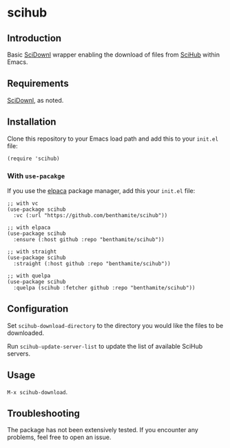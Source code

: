 # scihub

## Introduction

Basic [SciDownl](https://pypi.org/project/scidownl/) wrapper enabling the download of files from [SciHub](https://en.wikipedia.org/wiki/Sci-Hub) within Emacs.

## Requirements

[SciDownl](https://pypi.org/project/scidownl/), as noted.

## Installation

Clone this repository to your Emacs load path and add this to your `init.el` file:

```emacs-lisp
(require 'scihub)
```

### With `use-pacakge`

If you use the [elpaca](https://github.com/progfolio/elpaca) package manager, add this your `init.el` file:

```emacs-lisp
;; with vc
(use-package scihub
  :vc (:url "https://github.com/benthamite/scihub"))

;; with elpaca
(use-package scihub
  :ensure (:host github :repo "benthamite/scihub"))

;; with straight
(use-package scihub
  :straight (:host github :repo "benthamite/scihub"))

;; with quelpa
(use-package scihub
  :quelpa (scihub :fetcher github :repo "benthamite/scihub"))
```

## Configuration

Set `scihub-download-directory` to the directory you would like the files to be downloaded.

Run `scihub-update-server-list` to update the list of available SciHub servers.

## Usage

`M-x scihub-download`.

## Troubleshooting

The package has not been extensively tested. If you encounter any problems, feel free to open an issue.
